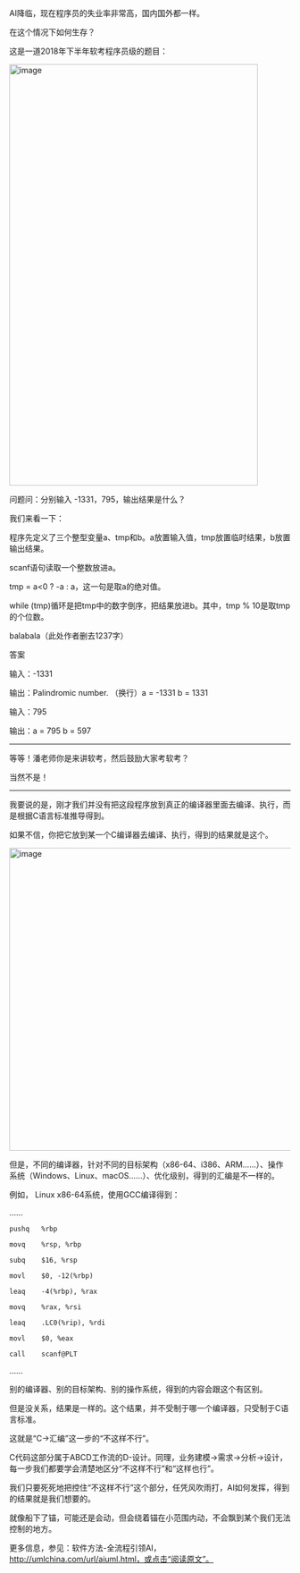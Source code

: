 AI降临，现在程序员的失业率非常高，国内国外都一样。

在这个情况下如何生存？

这是一道2018年下半年软考程序员级的题目：

<img width="445" height="754" alt="image" src="https://github.com/user-attachments/assets/cb7165b6-f45d-4a43-8cb8-ef38ec33e11e" />

问题问：分别输入 -1331，795，输出结果是什么？

我们来看一下：

程序先定义了三个整型变量a、tmp和b。a放置输入值，tmp放置临时结果，b放置输出结果。

scanf语句读取一个整数放进a。

tmp = a<0 ? -a : a，这一句是取a的绝对值。

while (tmp)循环是把tmp中的数字倒序，把结果放进b。其中，tmp % 10是取tmp的个位数。

balabala（此处作者删去1237字）

答案

输入：-1331

输出：Palindromic number.  （换行）a = -1331 b = 1331

输入：795

输出：a = 795 b = 597

**********

等等！潘老师你是来讲软考，然后鼓励大家考软考？

当然不是！

**********

我要说的是，刚才我们并没有把这段程序放到真正的编译器里面去编译、执行，而是根据C语言标准推导得到。

如果不信，你把它放到某一个C编译器去编译、执行，得到的结果就是这个。

<img width="624" height="542" alt="image" src="https://github.com/user-attachments/assets/59147e53-6e28-4a65-9e0e-691a08585735" />

但是，不同的编译器，针对不同的目标架构（x86-64、i386、ARM……）、操作系统（Windows、Linux、macOS……）、优化级别，得到的汇编是不一样的。

例如， Linux x86-64系统，使用GCC编译得到：

……

    pushq   %rbp

    movq    %rsp, %rbp

    subq    $16, %rsp         

    movl    $0, -12(%rbp)     

    leaq    -4(%rbp), %rax   

    movq    %rax, %rsi        

    leaq    .LC0(%rip), %rdi  

    movl    $0, %eax          

    call    scanf@PLT 

……

别的编译器、别的目标架构、别的操作系统，得到的内容会跟这个有区别。

但是没关系，结果是一样的。这个结果，并不受制于哪一个编译器，只受制于C语言标准。

这就是“C→汇编”这一步的“不这样不行”。

C代码这部分属于ABCD工作流的D-设计。同理，业务建模→需求→分析→设计，每一步我们都要学会清楚地区分“不这样不行”和“这样也行”。

我们只要死死地把控住“不这样不行”这个部分，任凭风吹雨打，AI如何发挥，得到的结果就是我们想要的。

就像船下了锚，可能还是会动，但会绕着锚在小范围内动，不会飘到某个我们无法控制的地方。

更多信息，参见：软件方法-全流程引领AI，http://umlchina.com/url/aiuml.html，或点击“阅读原文”。
